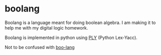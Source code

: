 # boolang

Boolang is a language meant for doing boolean algebra. I am making it to help me with my digital logic homework.

Boolang is implemented in python using [PLY](https://www.dabeaz.com/ply/) (Python Lex-Yacc).

Not to be confused with [boo-lang](https://github.com/boo-lang/boo)
